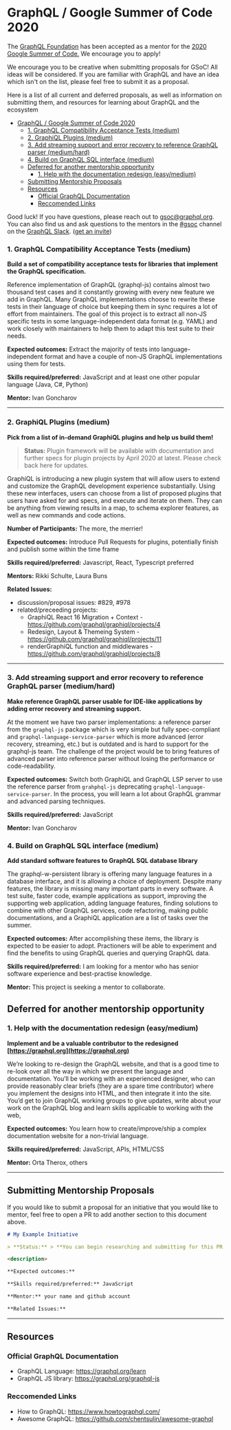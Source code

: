 # GraphQL / Google Summer of Code 2020

The [GraphQL Foundation](https://foundation.graphql.org) has been accepted as a mentor for the [2020 Google Summer of Code.](https://summerofcode.withgoogle.com/) We encourage you to apply!

We encourage you to be creative when submitting proposals for GSoC! All ideas will be considered. If you are familiar with GraphQL and have an idea which isn't on the list, please feel free to submit it as a proposal.

Here is a list of all current and deferred proposals, as well as information on submitting them, and resources for learning about GraphQL and the ecosystem

- [GraphQL / Google Summer of Code 2020](#graphql--google-summer-of-code-2020)
    - [1. GraphQL Compatibility Acceptance Tests (medium)](#1-graphql-compatibility-acceptance-tests-medium)
    - [2. GraphiQL Plugins (medium)](#2-graphiql-plugins-medium)
    - [3. Add streaming support and error recovery to reference GraphQL parser (medium/hard)](#3-add-streaming-support-and-error-recovery-to-reference-graphql-parser-mediumhard)
    - [4. Build on GraphQL SQL interface (medium)](#4-build-on-graphql-sql-interface-medium)
  - [Deferred for another mentorship opportunity](#deferred-for-another-mentorship-opportunity)
    - [1. Help with the documentation redesign (easy/medium)](#1-help-with-the-documentation-redesign-easymedium)
  - [Submitting Mentorship Proposals](#submitting-mentorship-proposals)
  - [Resources](#resources)
    - [Official GraphQL Documentation](#official-graphql-documentation)
    - [Reccomended Links](#reccomended-links)

Good luck! If you have questions, please reach out to [gsoc@graphql.org](mailto:gsoc@graphql.org). You can also find us and ask questions to the mentors in the [#gsoc](https://graphql.slack.com/archives/CUB2DBYTF) channel on the [GraphQL Slack](https://graphql.slack.com). ([get an invite](https://slack-invite.graphql.org))

### 1. GraphQL Compatibility Acceptance Tests (medium)

**Build a set of compatibility acceptance tests for libraries that implement the GraphQL specification.**

Reference implementation of GraphQL (graphql-js) contains almost two thousand test cases and it constantly growing with every new feature we add in GraphQL. Many GraphQL implementations choose to rewrite these tests in their language of choice but keeping them in sync requires a lot of effort from maintainers. The goal of this project is to extract all non-JS specific tests in some language-independent data format (e.g. YAML) and work closely with maintainers to help them to adapt this test suite to their needs.

**Expected outcomes:** Extract the majority of tests into language-independent format and have a couple of non-JS GraphQL implementations using them for tests.

**Skills required/preferred:** JavaScript and at least one other popular language (Java, C#, Python)

**Mentor:** Ivan Goncharov

---

### 2. GraphiQL Plugins (medium)

**Pick from a list of in-demand GraphiQL plugins and help us build them!**

> **Status:** Plugin framework will be available with documentation and further specs for plugin projects by April 2020 at latest. Please check back here for updates.

GraphiQL is introducing a new plugin system that will allow users to extend and customize the GraphQL development experience substantially. Using these new interfaces, users can choose from a list of proposed plugins that users have asked for and specs, and execute and iterate on them. They can be anything from viewing results in a map, to schema explorer features, as well as new commands and code actions.

**Number of Participants:** The more, the merrier!

**Expected outcomes:** Introduce Pull Requests for plugins, potentially finish and publish some within the time frame

**Skills required/preferred:** Javascript, React, Typescript preferred

**Mentors:** Rikki Schulte, Laura Buns

**Related Issues:**

- discussion/proposal issues: #829, #978
- related/preceeding projects:
  - GraphiQL React 16 Migration + Context - https://github.com/graphql/graphiql/projects/4
  - Redesign, Layout & Themeing System - https://github.com/graphql/graphiql/projects/11
  - renderGraphiQL function and middlewares - https://github.com/graphql/graphiql/projects/8

---

### 3. Add streaming support and error recovery to reference GraphQL parser (medium/hard)

**Make reference GraphQL parser usable for IDE-like applications by adding error recovery and streaming support.**

At the moment we have two parser implementations: a reference parser from the `graphql-js` package which is very simple but fully spec-compliant and `graphql-language-service-parser` which is more advanced (error recovery, streaming, etc.) but is outdated and is hard to support for the graphql-js team. The challenge of the project would be to bring features of advanced parser into reference parser without losing the performance or code-readability.

**Expected outcomes:** Switch both GraphiQL and GraphQL LSP server to use the reference parser from `grahphql-js` deprecating `graphql-language-service-parser`. In the process, you will learn a lot about GraphQL grammar and advanced parsing techniques.

**Skills required/preferred:** JavaScript

**Mentor:** Ivan Goncharov

### 4. Build on GraphQL SQL interface (medium)

**Add standard software features to GraphQL SQL database library**

The graphql-w-persistent library is offering many language features in a database interface, and it is allowing a choice of deployment. Despite many features, the library is missing many important parts in every software. A test suite, faster code, example applications as support, improving the supporting web application, adding language features, finding solutions to combine with other GraphQL services, code refactoring, making public documentations, and a GraphiQL application are a list of tasks over the summer.

**Expected outcomes:** After accomplishing these items, the library is expected to be easier to adopt. Practioners will be able to experiment and find the benefits to using GraphQL queries and querying GraphQL data.

**Skills required/preferred:** I am looking for a mentor who has senior software experience and best-practise knowledge.

**Mentor:** This project is seeking a mentor to collaborate.

## Deferred for another mentorship opportunity

### 1. Help with the documentation redesign (easy/medium)

**Implement and be a valuable contributor to the redesigned [https://graphql.org](https://graphql.org)**

We’re looking to re-design the GraphQL website, and that is a good time to re-look over all the way in which we present the language and documentation.
You’ll be working with an experienced designer, who can provide reasonably clear briefs (they are a spare time contributor) where you implement the designs into HTML, and then integrate it into the site.
You’d get to join GraphQL working groups to give updates, write about your work on the GraphQL blog and learn skills applicable to working with the web,

**Expected outcomes:** You learn how to create/improve/ship a complex documentation website for a non-trivial language.

**Skills required/preferred:** JavaScript, APIs, HTML/CSS

**Mentor:** Orta Therox, others

---

## Submitting Mentorship Proposals

If you would like to submit a proposal for an initiative that you would like to mentor, feel free to open a PR to add another section to this document above.

```md
# My Example Initiative

> **Status:** > **You can begin researching and submitting for this PR now**

<description>

**Expected outcomes:**

**Skills required/preferred:** JavaScript

**Mentor:** your name and github account

**Related Issues:**
```

---

## Resources

### Official GraphQL Documentation

- GraphQL Language: https://graphql.org/learn
- GraphQL JS library: https://graphql.org/graphql-js

### Reccomended Links

- How to GraphQL: https://www.howtographql.com/
- Awesome GraphQL: https://github.com/chentsulin/awesome-graphql
